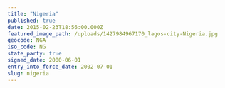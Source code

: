 ```yaml
---
title: "Nigeria"
published: true
date: 2015-02-23T18:56:00.000Z
featured_image_path: /uploads/1427984967170_lagos-city-Nigeria.jpg
geocode: NGA
iso_code: NG
state_party: true
signed_date: 2000-06-01
entry_into_force_date: 2002-07-01
slug: nigeria
---
```


